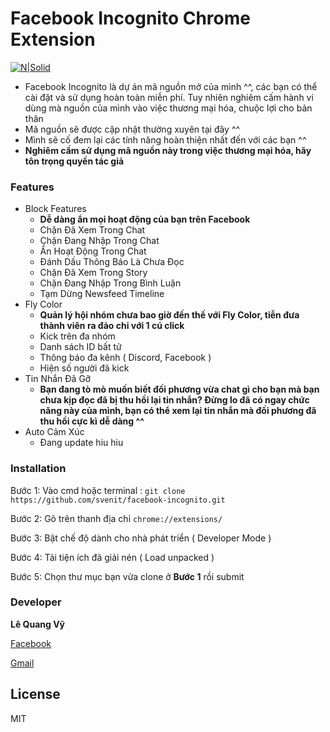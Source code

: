 
# Facebook Incognito Chrome Extension

[![N|Solid](https://cldup.com/dTxpPi9lDf.thumb.png)](https://nodesource.com/products/nsolid)

- Facebook Incognito là dự án mã nguồn mở của mình ^^, các bạn có thể cài đặt và sử dụng hoàn toàn miễn phí. Tuy nhiên nghiêm cấm hành vi dùng mà nguồn của mình vào việc thương mại hóa, chuộc lợi cho bản thân
- Mã nguồn sẽ được cập nhật thường xuyên tại đây ^^
- Mình sẽ cố đem lại các tính năng hoàn thiện nhất đến với các bạn ^^
- **Nghiêm cấm sử dụng mã nguồn này trong việc thương mại hóa, hãy tôn trọng quyền tác giả**

### Features 

- Block Features
    + **Dễ dàng ẩn mọi hoạt động của bạn trên Facebook**
    + Chặn Đã Xem Trong Chat
    + Chặn Đang Nhập Trong Chat
    + Ẩn Hoạt Động Trong Chat
    + Đánh Dấu Thông Báo Là Chưa Đọc
    + Chặn Đã Xem Trong Story
    + Chặn Đang Nhập Trong Bình Luận
    + Tạm Dừng Newsfeed Timeline
- Fly Color
    + **Quản lý hội nhóm chưa bao giờ đến thế với Fly Color, tiễn đưa thành viên ra đảo chỉ với 1 cú click**
    + Kick trên đa nhóm
    + Danh sách ID bất tử 
    + Thông báo đa kênh ( Discord, Facebook )
    + Hiện số người đã kick
- Tin Nhắn Đã Gỡ
    + **Bạn đang tò mò muốn biết đối phương vừa chat gì cho bạn mà bạn chưa kịp đọc đã bị thu hồi lại tin nhắn? Đừng lo đã có ngay chức năng này của mình, bạn có thể xem lại tin nhắn mà đối phương đã thu hồi cực kì dễ dàng ^^**
- Auto Cảm Xúc
    + Đang update hiu hiu
    
### Installation

Bước 1: Vào cmd hoặc terminal : ``git clone https://github.com/svenit/facebook-incognito.git``

Bước 2: Gõ trên thanh địa chỉ ``chrome://extensions/``

Bước 3: Bật chế độ dành cho nhà phát triển ( Developer Mode )

Bước 4: Tải tiện ích đã giải nén ( Load unpacked )

Bước 5: Chọn thư mục bạn vừa clone ở  **Bước 1** rồi submit

### Developer

**Lê Quang Vỹ**

[Facebook](https://www.facebook.com/sven307)

[Gmail](mailto:lequangvy2k@gmail.com)

License
----

MIT

